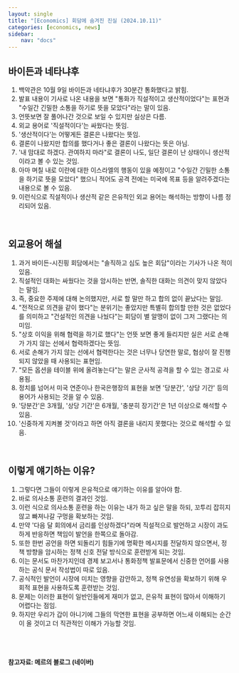 ```yaml
---
layout: single
title: "[Economics] 회담에 숨겨진 진실 (2024.10.11)"
categories: [economics, news]
sidebar:
    nav: "docs"
---
```


## 바이든과 네타냐후
1. 백악관은 10월 9일 바이든과 네타냐후가 30분간 통화했다고 밝힘.
1. 발표 내용이 기사로 나온 내용을 보면 "통화가 직설적이고 생산적이었다"는 표현과 "수일간 긴밀한 소통을 하기로 뜻을 모았다"라는 말이 있음.
1. 언뜻보면 잘 풀어나간 것으로 보일 수 있지만 실상은 다름.
1. 외교 용어로 '직설적이다'는 싸웠다는 뜻임.
1. '생산적이다'는 어떻게든 결론은 나왔다는 뜻임.
1. 결론이 나왔지만 합의를 했다거나 좋은 결론이 나왔다는 뜻은 아님.
1. '내 맘대로 하겠다. 관여하지 마라"로 결론이 나도, 일단 결론이 난 상태이니 생산적이라고 볼 수 있는 것임.
1. 아마 며칠 내로 이란에 대한 이스라엘의 행동이 있을 예정이고 "수일간 긴밀한 소통을 하기로 뜻을 모았다" 했으니 적어도 공격 전에는 미국에 목표 등을 알려주겠다는 내용으로 볼 수 있음.
1. 이런식으로 직설적이나 생산적 같은 은유적인 외교 용어는 해석하는 방향이 나름 정리되어 있음.

<br/>

## 외교용어 해설
1. 과거 바이든-시진핑 회담에서는 "솔직하고 심도 높은 회담"이라는 기사가 나온 적이 있음.
1. 직설적인 대화는 싸웠다는 것을 암시하는 반면, 솔직한 대화는 의견이 맞지 않았다는 말임.
1. 즉, 중요한 주제에 대해 논의했지만, 서로 할 말만 하고 합의 없이 끝났다는 말임.
1. "전적으로 의견을 같이 했다"는 분위기는 좋았지만 특별히 합의할 만한 것은 없었다를 의미하고 "건설적인 의견을 나눴다"는 회담이 별 알맹이 없이 그저 그랬다는 의미임.
1. "상호 이익을 위해 협력을 하기로 했다"는 언뜻 보면 좋게 들리지만 실은 서로 손해가 가지 않는 선에서 협력하겠다는 뜻임.
1. 서로 손해가 가지 않는 선에서 협력한다는 것은 너무나 당연한 말로, 협상이 잘 진행되지 않았을 때 사용되는 표현임.
1. "모든 옵션을 테이블 위에 올려놓는다"는 말은 군사적 공격을 할 수 있는 경고로 사용됨.
1. 정치를 넘어서 미국 연준이나 한국은행장의 표현을 보면 '당분간', '상당 기간' 등의 용어가 사용되는 것을 알 수 있음.
1. '당분간'은 3개월, '상당 기간'은 6개월, '충분히 장기간'은 1년 이상으로 해석할 수 있음.
1. '신중하게 지켜볼 것'이라고 하면 아직 결론을 내리지 못했다는 것으로 해석할 수 있음.

<br/>

## 이렇게 얘기하는 이유?
1. 그렇다면 그들이 이렇게 은유적으로 얘기하는 이유를 알아야 함.
1. 바로 의사소통 훈련의 결과인 것임.
1. 이런 식으로 의사소통 훈련을 하는 이유는 내가 하고 싶은 말을 하되, 꼬투리 잡히지 않고 빠져나갈 구멍을 확보하는 것임.
1. 만약 '다음 달 회의에서 금리를 인상하겠다"라며 직설적으로 발언하고 시장이 과도하게 반응하면 책임이 발언을 한쪽으로 돌아감.
1. 또한 한번 공언을 하면 되돌리기 힘들기에 명확한 메시지를 전달하지 않으면서, 정책 방향을 암시하는 정책 신호 전달 방식으로 훈련받게 되는 것임.
1. 이는 문서도 마찬가지인데 경제 보고서나 통화정책 발표문에서 신중한 언어를 사용하는 공식 문서 작성법이 따로 있음.
1. 공식적인 발언이 시장에 미치는 영향을 감안하고, 정책 유연성을 확보하기 위해 우회적 표현을 사용하도록 훈련받는 것임.
1. 문제는 이러한 표현이 일반인들에게 재미가 없고, 은유적 표현이 많아서 이해하기 어렵다는 점임.
1. 하지만 우리가 갑이 아니기에 그들의 막연한 표현을 공부하면 어느새 이해되는 순간이 올 것이고 더 직관적인 이해가 가능할 것임.



<br/>
<br/>

#### 참고자료: 메르의 블로그 (네이버) 